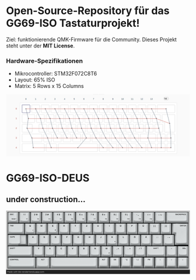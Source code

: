 
# Open-Source-Repository für das GG69-ISO Tastaturprojekt!
Ziel: funktionierende QMK-Firmware für die Community.
Dieses Projekt steht unter der **MIT License**.

### Hardware-Spezifikationen
* Mikrocontroller: STM32F072C8T6
* Layout: 65% ISO
* Matrix: 5 Rows x 15 Columns

![DACH MATRIX](images/gg69_matrix.png)

# GG69-ISO-DEUS
## under construction...
![DACH LAYOUT](images/gg69_deus_keymaping.png)
